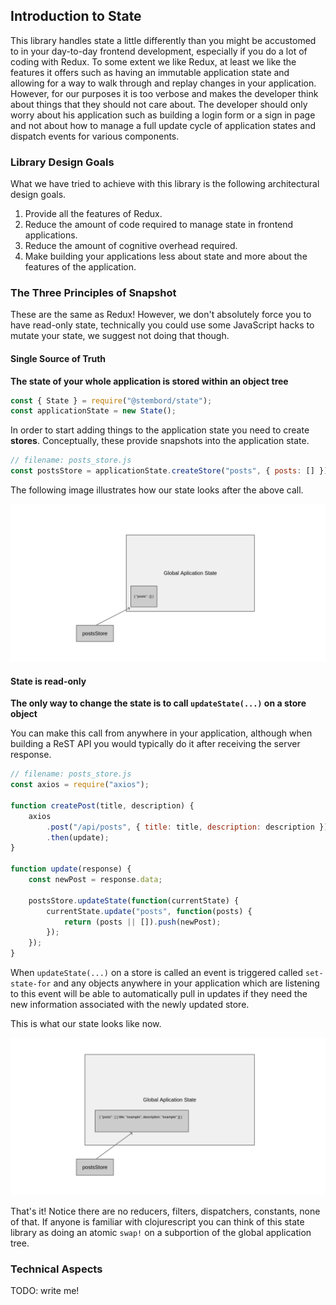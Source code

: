 ## Introduction to State

This library handles state a little differently than you might be accustomed to in your day-to-day frontend development, especially if you do a lot of coding with Redux. To some extent we like Redux, at least we like the features it offers such as having an immutable application state and allowing for a way to walk through and replay changes in your application. However, for our purposes it is too verbose and makes the developer think about things that they should not care about. The developer should only worry about his application such as building a login form or a sign in page and not about how to manage a full update cycle of application states and dispatch events for various components.

### Library Design Goals

What we have tried to achieve with this library is the following architectural design goals.

1. Provide all the features of Redux.
2. Reduce the amount of code required to manage state in frontend applications.
3. Reduce the amount of cognitive overhead required.
4. Make building your applications less about state and more about the features of the application.

### The Three Principles of Snapshot

These are the same as Redux! However, we don't absolutely force you to have read-only state, technically you could use some JavaScript hacks to mutate your state, we suggest not doing that though.

#### Single Source of Truth

**The state of your whole application is stored within an object tree**

```javascript
const { State } = require("@stembord/state");
const applicationState = new State();
```

In order to start adding things to the application state you need to create **stores**. Conceptually, these provide snapshots into the application state.

```javascript
// filename: posts_store.js
const postsStore = applicationState.createStore("posts", { posts: [] });
```

The following image illustrates how our state looks after the above call.

![Application State](./data/pic1.png)

#### State is read-only

**The only way to change the state is to call `updateState(...)` on a store object**

You can make this call from anywhere in your application, although when building a ReST API you would typically do it after receiving the server response.

```javascript
// filename: posts_store.js
const axios = require("axios");

function createPost(title, description) {
    axios
        .post("/api/posts", { title: title, description: description })
        .then(update);
}

function update(response) {
    const newPost = response.data;

    postsStore.updateState(function(currentState) {
        currentState.update("posts", function(posts) {
            return (posts || []).push(newPost);
        });
    });
}
```

When `updateState(...)` on a store is called an event is triggered called `set-state-for` and any objects anywhere in your application which are listening to this event will be able to automatically pull in updates if they need the new information associated with the newly updated store.

This is what our state looks like now.

![App State 2](./data/pic2.png)

That's it! Notice there are no reducers, filters, dispatchers, constants, none of that. If anyone is familiar with clojurescript you can think of this state library as doing an atomic `swap!` on a subportion of the global application tree.

### Technical Aspects

TODO: write me!
